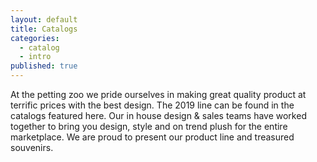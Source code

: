 ```yaml
---
layout: default
title: Catalogs
categories:
  - catalog
  - intro
published: true
---
```


At the petting zoo we pride ourselves in making great quality product at terrific prices with the best design. The 2019 line can be found in the catalogs featured here. Our in house design & sales teams have worked together to bring you design, style and on trend plush for the entire  marketplace. We are proud to present our product line and treasured souvenirs.
